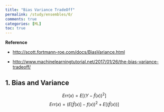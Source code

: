 ```yaml
---
title: "Bias Variance TradeOff"
permalink: /study/ensembles/0/
comments: true
categories: [ML]
toc: true
---
```


**Reference**
- http://scott.fortmann-roe.com/docs/BiasVariance.html

- http://www.machinelearningtutorial.net/2017/01/26/the-bias-variance-tradeoff/


## 1. Bias and Variance

$$ Err(x) = E[(Y - \hat{f}\left(x\right))^2] $$
$$ Err(x) = (E[\hat{f}\left(x\right)] - f\left(x\right))^2 + E[(\hat{f}\left(x\right))] $$
